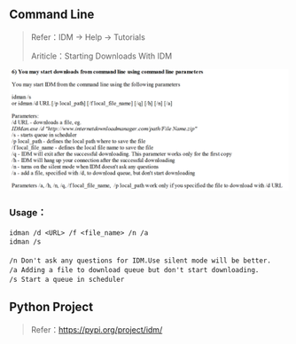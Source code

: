 ## Command Line

> Refer：IDM -> Help -> Tutorials
>
> Ariticle：Starting Downloads With IDM



![image-20250726235614256](images/image-20250726235614256.png)



### Usage：

~~~ txt
idman /d <URL> /f <file_name> /n /a
idman /s

/n Don't ask any questions for IDM.Use silent mode will be better.
/a Adding a file to download queue but don't start downloading.
/s Start a queue in scheduler
~~~



## Python Project

> Refer：https://pypi.org/project/idm/


